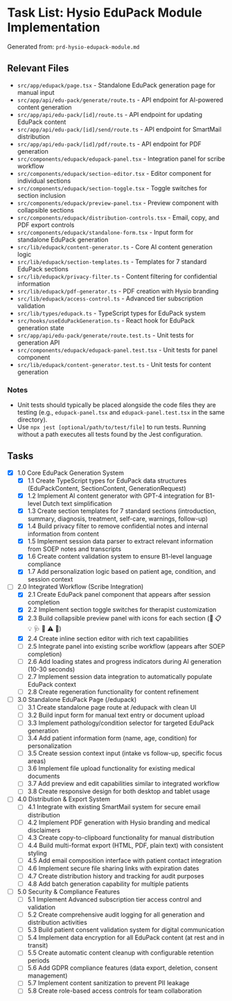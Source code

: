 # Task List: Hysio EduPack Module Implementation

Generated from: `prd-hysio-edupack-module.md`

## Relevant Files

- `src/app/edupack/page.tsx` - Standalone EduPack generation page for manual input
- `src/app/api/edu-pack/generate/route.ts` - API endpoint for AI-powered content generation
- `src/app/api/edu-pack/[id]/route.ts` - API endpoint for updating EduPack content
- `src/app/api/edu-pack/[id]/send/route.ts` - API endpoint for SmartMail distribution
- `src/app/api/edu-pack/[id]/pdf/route.ts` - API endpoint for PDF generation
- `src/components/edupack/edupack-panel.tsx` - Integration panel for scribe workflow
- `src/components/edupack/section-editor.tsx` - Editor component for individual sections
- `src/components/edupack/section-toggle.tsx` - Toggle switches for section inclusion
- `src/components/edupack/preview-panel.tsx` - Preview component with collapsible sections
- `src/components/edupack/distribution-controls.tsx` - Email, copy, and PDF export controls
- `src/components/edupack/standalone-form.tsx` - Input form for standalone EduPack generation
- `src/lib/edupack/content-generator.ts` - Core AI content generation logic
- `src/lib/edupack/section-templates.ts` - Templates for 7 standard EduPack sections
- `src/lib/edupack/privacy-filter.ts` - Content filtering for confidential information
- `src/lib/edupack/pdf-generator.ts` - PDF creation with Hysio branding
- `src/lib/edupack/access-control.ts` - Advanced tier subscription validation
- `src/lib/types/edupack.ts` - TypeScript types for EduPack system
- `src/hooks/useEduPackGeneration.ts` - React hook for EduPack generation state
- `src/app/api/edu-pack/generate/route.test.ts` - Unit tests for generation API
- `src/components/edupack/edupack-panel.test.tsx` - Unit tests for panel component
- `src/lib/edupack/content-generator.test.ts` - Unit tests for content generation

### Notes

- Unit tests should typically be placed alongside the code files they are testing (e.g., `edupack-panel.tsx` and `edupack-panel.test.tsx` in the same directory).
- Use `npx jest [optional/path/to/test/file]` to run tests. Running without a path executes all tests found by the Jest configuration.

## Tasks

- [x] 1.0 Core EduPack Generation System
  - [x] 1.1 Create TypeScript types for EduPack data structures (EduPackContent, SectionContent, GenerationRequest)
  - [x] 1.2 Implement AI content generator with GPT-4 integration for B1-level Dutch text simplification
  - [x] 1.3 Create section templates for 7 standard sections (introduction, summary, diagnosis, treatment, self-care, warnings, follow-up)
  - [x] 1.4 Build privacy filter to remove confidential notes and internal information from content
  - [x] 1.5 Implement session data parser to extract relevant information from SOEP notes and transcripts
  - [x] 1.6 Create content validation system to ensure B1-level language compliance
  - [x] 1.7 Add personalization logic based on patient age, condition, and session context

- [ ] 2.0 Integrated Workflow (Scribe Integration)
  - [x] 2.1 Create EduPack panel component that appears after session completion
  - [x] 2.2 Implement section toggle switches for therapist customization
  - [x] 2.3 Build collapsible preview panel with icons for each section (📄 📋 💡 🩺 🧘 ⚠️ 📅)
  - [x] 2.4 Create inline section editor with rich text capabilities
  - [ ] 2.5 Integrate panel into existing scribe workflow (appears after SOEP completion)
  - [ ] 2.6 Add loading states and progress indicators during AI generation (10-30 seconds)
  - [ ] 2.7 Implement session data integration to automatically populate EduPack context
  - [ ] 2.8 Create regeneration functionality for content refinement

- [ ] 3.0 Standalone EduPack Page (/edupack)
  - [ ] 3.1 Create standalone page route at /edupack with clean UI
  - [ ] 3.2 Build input form for manual text entry or document upload
  - [ ] 3.3 Implement pathology/condition selector for targeted EduPack generation
  - [ ] 3.4 Add patient information form (name, age, condition) for personalization
  - [ ] 3.5 Create session context input (intake vs follow-up, specific focus areas)
  - [ ] 3.6 Implement file upload functionality for existing medical documents
  - [ ] 3.7 Add preview and edit capabilities similar to integrated workflow
  - [ ] 3.8 Create responsive design for both desktop and tablet usage

- [ ] 4.0 Distribution & Export System
  - [ ] 4.1 Integrate with existing SmartMail system for secure email distribution
  - [ ] 4.2 Implement PDF generation with Hysio branding and medical disclaimers
  - [ ] 4.3 Create copy-to-clipboard functionality for manual distribution
  - [ ] 4.4 Build multi-format export (HTML, PDF, plain text) with consistent styling
  - [ ] 4.5 Add email composition interface with patient contact integration
  - [ ] 4.6 Implement secure file sharing links with expiration dates
  - [ ] 4.7 Create distribution history and tracking for audit purposes
  - [ ] 4.8 Add batch generation capability for multiple patients

- [ ] 5.0 Security & Compliance Features
  - [ ] 5.1 Implement Advanced subscription tier access control and validation
  - [ ] 5.2 Create comprehensive audit logging for all generation and distribution activities
  - [ ] 5.3 Build patient consent validation system for digital communication
  - [ ] 5.4 Implement data encryption for all EduPack content (at rest and in transit)
  - [ ] 5.5 Create automatic content cleanup with configurable retention periods
  - [ ] 5.6 Add GDPR compliance features (data export, deletion, consent management)
  - [ ] 5.7 Implement content sanitization to prevent PII leakage
  - [ ] 5.8 Create role-based access controls for team collaboration